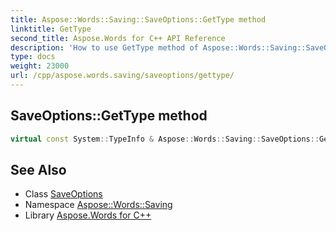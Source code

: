 ```yaml
---
title: Aspose::Words::Saving::SaveOptions::GetType method
linktitle: GetType
second_title: Aspose.Words for C++ API Reference
description: 'How to use GetType method of Aspose::Words::Saving::SaveOptions class in C++.'
type: docs
weight: 23000
url: /cpp/aspose.words.saving/saveoptions/gettype/
---
```

## SaveOptions::GetType method




```cpp
virtual const System::TypeInfo & Aspose::Words::Saving::SaveOptions::GetType() const override
```

## See Also

* Class [SaveOptions](../)
* Namespace [Aspose::Words::Saving](../../)
* Library [Aspose.Words for C++](../../../)
